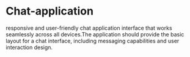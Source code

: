# Chat-application
 responsive and user-friendly chat application interface that works seamlessly across all devices.The application should provide the basic layout for a chat interface, including messaging capabilities and user interaction design.
